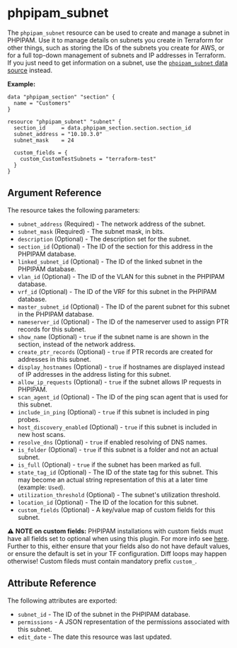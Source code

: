 # phpipam_subnet

The `phpipam_subnet` resource can be used to create and manage a subnet in
PHPIPAM. Use it to manage details on subnets you create in Terraform for other
things, such as storing the IDs of the subnets you create for AWS, or for a full
top-down management of subnets and IP addresses in Terraform. If you just need
to get information on a subnet, use the
[`phpipam_subnet` data source](../data-sources/subnet.md) instead.

**Example:**

```hcl
data "phpipam_section" "section" {
  name = "Customers"
}

resource "phpipam_subnet" "subnet" {
  section_id     = data.phpipam_section.section.section_id
  subnet_address = "10.10.3.0"
  subnet_mask    = 24

  custom_fields = {
    custom_CustomTestSubnets = "terraform-test"
  }
}
```

## Argument Reference

The resource takes the following parameters:

- `subnet_address` (Required) - The network address of the subnet.
- `subnet_mask` (Required) - The subnet mask, in bits.
- `description` (Optional) - The description set for the subnet.
- `section_id` (Optional) - The ID of the section for this address in the
   PHPIPAM database.
- `linked_subnet_id` (Optional) - The ID of the linked subnet in the PHPIPAM
   database.
- `vlan_id` (Optional) - The ID of the VLAN for this subnet in the PHPIPAM
   database.
- `vrf_id` (Optional) - The ID of the VRF for this subnet in the PHPIPAM
   database.
- `master_subnet_id` (Optional) - The ID of the parent subnet for this subnet
   in the PHPIPAM database.
- `nameserver_id` (Optional) - The ID of the nameserver used to assign PTR
   records for this subnet.
- `show_name` (Optional) - `true` if the subnet name is are shown in the
   section, instead of the network address.
- `create_ptr_records` (Optional) - `true` if PTR records are created for
   addresses in this subnet.
- `display_hostnames` (Optional) - `true` if hostnames are displayed instead of
   IP addresses in the address listing for this subnet.
- `allow_ip_requests` (Optional) - `true` if the subnet allows IP requests in
   PHPIPAM.
- `scan_agent_id` (Optional) - The ID of the ping scan agent that is used for
   this subnet.
- `include_in_ping` (Optional) - `true` if this subnet is included in ping
   probes.
- `host_discovery_enabled` (Optional) - `true` if this subnet is included in
   new host scans.
- `resolve_dns` (Optional) - `true` if enabled resolving of DNS names.
- `is_folder` (Optional) - `true` if this subnet is a folder and not an actual
   subnet.
- `is_full` (Optional) - `true` if the subnet has been marked as full.
- `state_tag_id` (Optional) - The ID of the state tag for this subnet. This may
   become an actual string representation of this at a later time (example:
   `Used`).
- `utilization_threshold` (Optional) - The subnet's utilization threshold.
- `location_id` (Optional) - The ID of the location for this subnet.
- `custom_fields` (Optional) -  A key/value map of custom fields for this
   subnet.

⚠️  **NOTE on custom fields:** PHPIPAM installations with custom fields must have
all fields set to optional when using this plugin. For more info see
[here](https://github.com/phpipam/phpipam/issues/1073). Further to this, either
ensure that your fields also do not have default values, or ensure the default
is set in your TF configuration. Diff loops may happen otherwise!
Custom fileds must contain mandatory prefix `custom_`.

## Attribute Reference

The following attributes are exported:

- `subnet_id` - The ID of the subnet in the PHPIPAM database.
- `permissions` - A JSON representation of the permissions associated with this
   subnet.
- `edit_date` - The date this resource was last updated.
